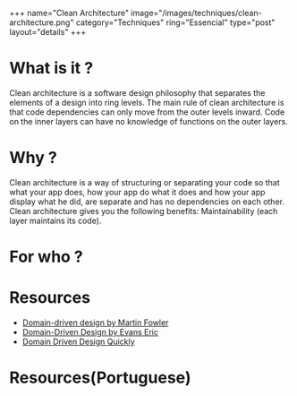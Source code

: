 +++
name="Clean Architecture"
image="/images/techniques/clean-architecture.png"
category="Techniques"
ring="Essencial"
type="post"
layout="details"
+++

# What is it ?

Clean architecture is a software design philosophy that separates the elements of a design into ring levels. The main rule of clean architecture is that code dependencies can only move from the outer levels inward. Code on the inner layers can have no knowledge of functions on the outer layers.

# Why ?

Clean architecture is a way of structuring or separating your code so that what your app does, how your app do what it does and how your app display what he did, are separate and has no dependencies on each other. Clean architecture gives you the following benefits: Maintainability (each layer maintains its code).

# For who ?

# Resources
- [Domain-driven design by Martin Fowler](https://martinfowler.com/bliki/DomainDrivenDesign.html)
- [Domain-Driven Design by Evans Eric](https://www.amazon.com/Domain-Driven-Design-Tackling-Complexity-Software-ebook-dp-B00794TAUG/dp/B00794TAUG/)
- [Domain Driven Design Quickly](https://www.infoq.com/minibooks/domain-driven-design-quickly/)

# Resources(Portuguese)
